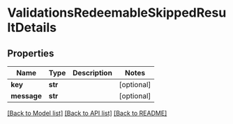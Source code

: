 # ValidationsRedeemableSkippedResultDetails


## Properties
Name | Type | Description | Notes
------------ | ------------- | ------------- | -------------
**key** | **str** |  | [optional] 
**message** | **str** |  | [optional] 

[[Back to Model list]](../README.md#documentation-for-models) [[Back to API list]](../README.md#documentation-for-api-endpoints) [[Back to README]](../README.md)


